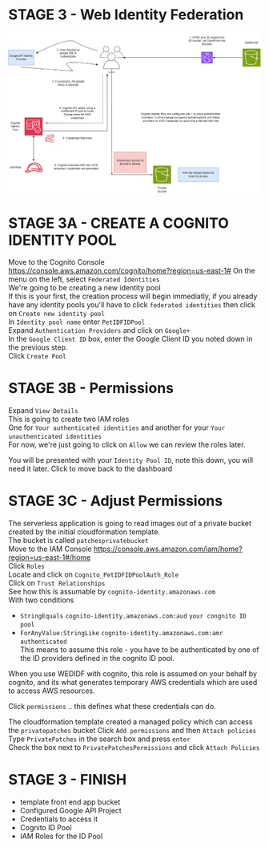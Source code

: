 # STAGE 3 - Web Identity Federation

![Stage3 - PNG](https://github.com/Kenneth7117/AWS_Projects/blob/main/WebIDF/Cognito(Stage3).png)  

# STAGE 3A - CREATE A COGNITO IDENTITY POOL  

Move to the Cognito Console https://console.aws.amazon.com/cognito/home?region=us-east-1#
On the menu on the left, select `Federated Identities`  
We're going to be creating a new identity pool  
If this is your first, the creation process will begin immediatly, if you already have any identity pools you'll have to click `federated identities` then click on `Create new identity pool`     
In `Identity pool name` enter `PetIDFIDPool`   
Expand `Authentication Providers` and click on `Google+`   
In the `Google Client ID` box, enter the Google Client ID you noted down in the previous step.  
Click `Create Pool`   

# STAGE 3B - Permissions  

Expand `View Details`    
This is going to create two IAM roles  
One for `Your authenticated identities` and another for your `Your unauthenticated identities`    
For now, we're just going to click on `Allow` we can review the roles later.    

You will be presented with your `Identity Pool ID`, note this down, you will need it later.
Click to move back to the dashboard  

# STAGE 3C - Adjust Permissions  

The serverless application is going to read images out of a private bucket created by the initial cloudformation template.    
The bucket is called `patchesprivatebucket`    
Move to the IAM Console https://console.aws.amazon.com/iam/home?region=us-east-1#/home    
Click `Roles`   
Locate and click on `Cognito_PetIDFIDPoolAuth_Role`  
Click on `Trust Relationships`  
See how this is assumable by `cognito-identity.amazonaws.com`  
With two conditions  
- `StringEquals` `cognito-identity.amazonaws.com:aud` `your congnito ID pool`  
- `ForAnyValue:StringLike` `cognito-identity.amazonaws.com:amr` `authenticated`  
This means to assume this role - you have to be authenticated by one of the ID providers defined in the cognito ID pool.    

When you use WEDIDF with cognito, this role is assumed on your behalf by cognito, and its what generates temporary AWS credentials which are used to access AWS resources.  

Click `permissions` .. this defines what these credentials can do.  

The cloudformation template created a managed policy which can access the `privatepatches` bucket
Click `Add permissions` and then `Attach policies`  
Type `PrivatePatches` in the search box and press `enter`  
Check the box next to `PrivatePatchesPermissions` and click `Attach Policies`    


# STAGE 3 - FINISH    

- template front end app bucket  
- Configured Google API Project  
- Credentials to access it  
- Cognito ID Pool  
- IAM Roles for the ID Pool  
